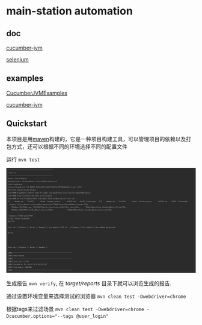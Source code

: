 # main-station automation

## doc

[cucumber-jvm](https://cucumber.io/)

[selenium](http://www.seleniumframework.com/)

## examples

[CucumberJVMExamples](https://github.com/machzqcq/CucumberJVMExamples)

[cucumber-jvm](https://github.com/cucumber/cucumber-jvm/tree/master/examples)


## Quickstart

本项目是用[maven](https://github.com/AimeeLee23/main-station.git)构建的，它是一种项目构建工具，可以管理项目的依赖以及打包方式，还可以根据不同的环境选择不同的配置文件

运行 `mvn test` 

![mvn-test.png](quick-start/mvn-test.png) 

生成报告 `mvn verify`, 在 *target/reports* 目录下就可以浏览生成的报告.

通过设置环境变量来选择测试的浏览器 `mvn clean test -Dwebdriver=chrome`

根据tags来过滤场景 `mvn clean test -Dwebdriver=chrome -Dcucumber.options="--tags @user_login"`

